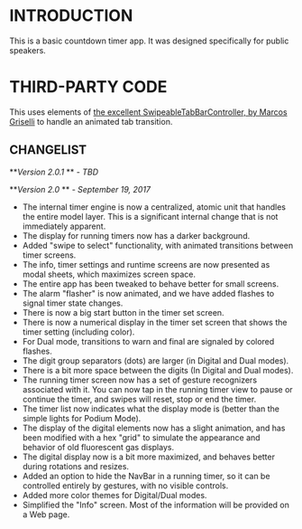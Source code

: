 INTRODUCTION
============
This is a basic countdown timer app. It was designed specifically for public speakers.

THIRD-PARTY CODE
================

This uses elements of [the excellent SwipeableTabBarController, by Marcos Griselli](https://github.com/marcosgriselli/SwipeableTabBarController) to handle an animated tab transition.

CHANGELIST
----------
***Version 2.0.1* ** *- TBD*

***Version 2.0* ** *- September 19, 2017*

- The internal timer engine is now a centralized, atomic unit that handles the entire model layer. This is a significant internal change that is not immediately apparent.
- The display for running timers now has a darker background.
- Added "swipe to select" functionality, with animated transitions between timer screens.
- The info, timer settings and runtime screens are now presented as modal sheets, which maximizes screen space.
- The entire app has been tweaked to behave better for small screens.
- The alarm "flasher" is now animated, and we have added flashes to signal timer state changes.
- There is now a big start button in the timer set screen.
- There is now a numerical display in the timer set screen that shows the timer setting (including color).
- For Dual mode, transitions to warn and final are signaled by colored flashes.
- The digit group separators (dots) are larger (in Digital and Dual modes).
- There is a bit more space between the digits (In Digital and Dual modes).
- The running timer screen now has a set of gesture recognizers associated with it. You can now tap in the running timer view to pause or continue the timer, and swipes will reset, stop or end the timer.
- The timer list now indicates what the display mode is (better than the simple lights for Podium Mode).
- The display of the digital elements now has a slight animation, and has been modified with a hex "grid" to simulate the appearance and behavior of old fluorescent gas displays.
- The digital display now is a bit more maximized, and behaves better during rotations and resizes.
- Added an option to hide the NavBar in a running timer, so it can be controlled entirely by gestures, with no visible controls.
- Added more color themes for Digital/Dual modes.
- Simplified the "Info" screen. Most of the information will be provided on a Web page.
